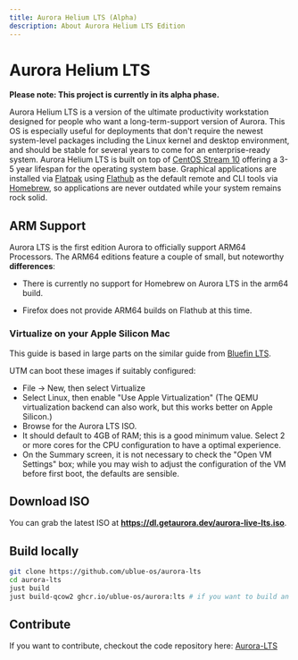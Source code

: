 ```yaml
---
title: Aurora Helium LTS (Alpha)
description: About Aurora Helium LTS Edition
---
```


# Aurora Helium LTS

**Please note: This project is currently in its alpha phase.**

Aurora Helium LTS is a version of the ultimate productivity workstation designed for people who want a long-term-support version of Aurora. This OS is especially useful for deployments that don't require the newest system-level packages including the Linux kernel and desktop environment, and should be stable for several years to come for an enterprise-ready system. Aurora Helium LTS is built on top of [CentOS Stream 10](https://www.centos.org/centos-stream/) offering a 3-5 year lifespan for the operating system base. Graphical applications are installed via [Flatpak](https://flatpak.org/) using [Flathub](https://flathub.org/) as the default remote and CLI tools via [Homebrew](https://brew.sh), so applications are never outdated while your system remains rock solid.

## ARM Support

Aurora LTS is the first edition Aurora to officially support ARM64 Processors. The ARM64 editions feature a couple of small, but noteworthy **differences**:

- There is currently no support for Homebrew on Aurora LTS in the arm64 build.

- Firefox does not provide ARM64 builds on Flathub at this time.

### Virtualize on your Apple Silicon Mac

This guide is based in large parts on the similar guide from [Bluefin LTS](https://docs.projectbluefin.io/lts).

UTM can boot these images if suitably configured:

- File → New, then select Virtualize
- Select Linux, then enable "Use Apple Virtualization" (The QEMU virtualization backend can also work, but this works better on Apple Silicon.)
- Browse for the Aurora LTS ISO.
- It should default to 4GB of RAM; this is a good minimum value. Select 2 or more cores for the CPU configuration to have a optimal experience.
- On the Summary screen, it is not necessary to check the "Open VM Settings" box; while you may wish to adjust the configuration of the VM before first boot, the defaults are sensible.

## Download ISO

You can grab the latest ISO at **https://dl.getaurora.dev/aurora-live-lts.iso**.

## Build locally

```bash
git clone https://github.com/ublue-os/aurora-lts
cd aurora-lts
just build
just build-qcow2 ghcr.io/ublue-os/aurora:lts # if you want to build an ISO just change qcow2 to iso instead
```

## Contribute

If you want to contribute, checkout the code repository here: [Aurora-LTS](https://github.com/ublue-os/aurora-lts)
